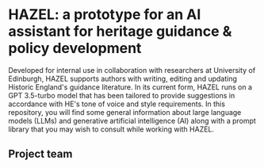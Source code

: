 # HAZEL: a prototype for an AI assistant for heritage guidance & policy development

Developed for internal use in collaboration with researchers at University of Edinburgh, HAZEL supports authors with writing, editing and updating Historic England's guidance literature. In its current form, HAZEL runs on a GPT 3.5-turbo model that has been tailored to provide suggestions in accordance with HE's tone of voice and style requirements. In this repository, you will find some general information about large language models (LLMs) and generative artificial intelligence (AI) along with a prompt library that you may wish to consult while working with HAZEL.  

## Project team


